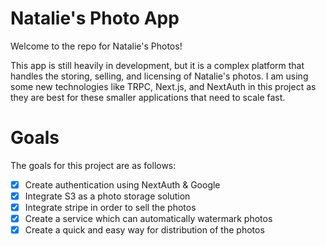 # Natalie's Photo App

Welcome to the repo for Natalie's Photos!

This app is still heavily in development, but it is a complex platform that handles the storing, selling, and licensing of Natalie's photos.
I am using some new technologies like TRPC, Next.js, and NextAuth in this project as they are best for these smaller applications that need to scale fast.

# Goals

The goals for this project are as follows:

- [x] Create authentication using NextAuth & Google
- [x] Integrate S3 as a photo storage solution
- [x] Integrate stripe in order to sell the photos
- [x] Create a service which can automatically watermark photos
- [x] Create a quick and easy way for distribution of the photos
